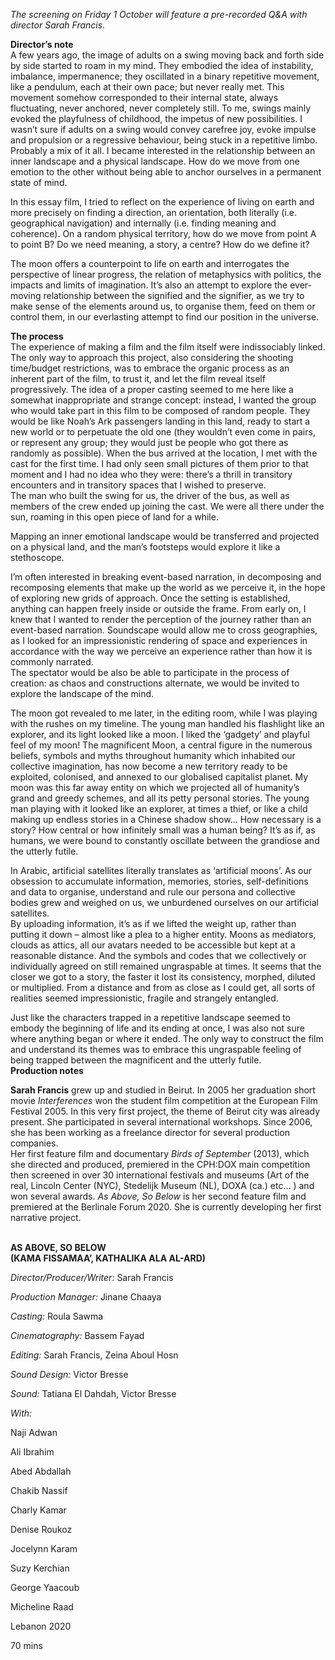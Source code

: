 

_The screening on Friday 1 October will feature a pre-recorded Q&A with director Sarah Francis._

**Director’s note**  
A few years ago, the image of adults on a swing moving back and forth side by side started to roam in my mind. They embodied the idea of instability, imbalance, impermanence; they oscillated in a binary repetitive movement, like a pendulum, each at their own pace; but never really met. This movement somehow corresponded to their internal state, always fluctuating, never anchored, never completely still. To me, swings mainly evoked the playfulness of childhood, the impetus of new possibilities. I wasn’t sure if adults on a swing would convey carefree joy, evoke impulse and propulsion or a regressive behaviour, being stuck in a repetitive limbo. Probably a mix of it all. I became interested in the relationship between an inner landscape and a physical landscape. How do we move from one emotion to the other without being able to anchor ourselves in a permanent state of mind.

In this essay film, I tried to reflect on the experience of living on earth and more precisely on finding a direction, an orientation, both literally (i.e. geographical navigation) and internally (i.e. finding meaning and coherence). On a random physical territory, how do we move from point A to point B? Do we need meaning, a story, a centre? How do we define it?

The moon offers a counterpoint to life on earth and interrogates the perspective of linear progress, the relation of metaphysics with politics, the impacts and limits of imagination. It’s also an attempt to explore the ever-moving relationship between the signified and the signifier, as we try to make sense of the elements around us, to organise them, feed on them or control them, in our everlasting attempt to find our position in the universe.

**The process**  
The experience of making a film and the film itself were indissociably linked. The only way to approach this project, also considering the shooting time/budget restrictions, was to embrace the organic process as an inherent part of the film, to trust it, and let the film reveal itself progressively. The idea of a proper casting seemed to me here like a somewhat inappropriate and strange concept: instead, I wanted the group who would take part in this film to be composed of random people. They would be like Noah’s Ark passengers landing in this land, ready to start a new world or to perpetuate the old one (they wouldn’t even come in pairs, or represent any group; they would just be people who got there as randomly as possible). When the bus arrived at the location, I met with the cast for the first time. I had only seen small pictures of them prior to that moment and I had no idea who they were: there’s a thrill in transitory encounters and in transitory spaces that I wished to preserve.  
The man who built the swing for us, the driver of the bus, as well as members of the crew ended up joining the cast. We were all there under the sun, roaming in this open piece of land for a while.

Mapping an inner emotional landscape would be transferred and projected on a physical land, and the man’s footsteps would explore it like a stethoscope.

I’m often interested in breaking event-based narration, in decomposing and recomposing elements that make up the world as we perceive it, in the hope of exploring new grids of approach. Once the setting is established, anything can happen freely inside or outside the frame. From early on, I knew that I wanted to render the perception of the journey rather than an event-based narration. Soundscape would allow me to cross geographies, as I looked for an impressionistic rendering of space and experiences in accordance with the way we perceive an experience rather than how it is commonly narrated.  
The spectator would be also be able to participate in the process of creation: as chaos and constructions alternate, we would be invited to explore the landscape of the mind.

The moon got revealed to me later, in the editing room, while I was playing with the rushes on my timeline. The young man handled his flashlight like an explorer, and its light looked like a moon. I liked the ‘gadgety’ and playful feel of my moon! The magnificent Moon, a central figure in the numerous beliefs, symbols and myths throughout humanity which inhabited our collective imagination, has now become a new territory ready to be exploited, colonised, and annexed to our globalised capitalist planet. My moon was this far away entity on which we projected all of humanity’s grand and greedy schemes, and all its petty personal stories. The young man playing with it looked like an explorer, at times a thief, or like a child making up endless stories in a Chinese shadow show... How necessary is a story? How central or how infinitely small was a human being? It’s as if, as humans, we were bound to constantly oscillate between the grandiose and the utterly futile.

In Arabic, artificial satellites literally translates as ‘artificial moons’. As our obsession to accumulate information, memories, stories, self-definitions and data to organise, understand and rule our persona and collective bodies grew and weighed on us, we unburdened ourselves on our artificial satellites.  
By uploading information, it’s as if we lifted the weight up, rather than putting it down – almost like a plea to a higher entity. Moons as mediators, clouds as attics, all our avatars needed to be accessible but kept at a reasonable distance. And the symbols and codes that we collectively or individually agreed on still remained ungraspable at times. It seems that the closer we got to a story, the faster it lost its consistency, morphed, diluted or multiplied. From a distance and from as close as I could get, all sorts of realities seemed impressionistic, fragile and strangely entangled.

Just like the characters trapped in a repetitive landscape seemed to embody the beginning of life and its ending at once, I was also not sure where anything began or where it ended. The only way to construct the film and understand its themes was to embrace this ungraspable feeling of being trapped between the magnificent and the utterly futile.  
**Production notes**

**Sarah Francis** grew up and studied in Beirut. In 2005 her graduation short movie _Interferences_ won the student film competition at the European Film Festival 2005. In this very first project, the theme of Beirut city was already present. She participated in several international workshops. Since 2006, she has been working as a freelance director for several production companies.  
Her first feature film and documentary _Birds of September_ (2013), which she directed and produced, premiered in the CPH:DOX main competition then screened in over 30 international festivals and museums (Art of the real, Lincoln Center (NYC), Stedelijk Museum (NL), DOXA (ca.) etc... ) and won several awards. _As Above, So Below_ is her second feature film and premiered at the Berlinale Forum 2020. She is currently developing her first narrative project.
<br><br>

**AS ABOVE, SO BELOW  
(KAMA FISSAMAA’, KATHALIKA ALA AL-ARD)**

_Director/Producer/Writer:_ Sarah Francis

_Production Manager:_ Jinane Chaaya

_Casting:_ Roula Sawma

_Cinematography:_ Bassem Fayad

_Editing:_ Sarah Francis, Zeina Aboul Hosn

_Sound Design:_ Victor Bresse

_Sound:_ Tatiana El Dahdah, Victor Bresse

_With:_

Naji Adwan

Ali Ibrahim

Abed Abdallah

Chakib Nassif

Charly Kamar

Denise Roukoz

Jocelynn Karam

Suzy Kerchian

George Yaacoub

Micheline Raad

Lebanon 2020

70 mins
<!--stackedit_data:
eyJoaXN0b3J5IjpbLTE0MTgwMjEzNjFdfQ==
-->